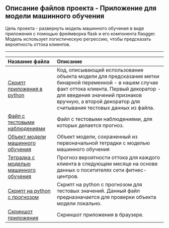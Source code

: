 ## Описание файлов проекта - Приложение для модели машинного обучения

Цель проекта - развернуть модель машинного обучения в виде приложения с помощью фреймворка flask и его компонента flasgger. Модель использует логистическую регрессию, чтобы предсказать вероятность оттока клиентов.

---

| Название файла | Описание | 
| :---------------------- | :---------------------- | 
| [Скрипт приложения в python ](app.py) | Код, описывающий использование объекта модели для предсказания метки бинарной переменной - в нашем случае факт оттока клиента. Первый декоратор - для введения значений признаков вручную, а второй декоратор для считывания тестовых данных из файла. | 
| [Файл с тестовыми наблюдениями](TestFile.csv) | Файл с тестовыми наблюдениями, для которых делается прогноз. | 
| [Объект модели машинного обучения](model.pkl) | Объект модели, сохраненный из первоначальной тетрадки с моделью машинного обучения | 
| [Тетрадка с моделью машинного обучения](churn_predict.ipynb) | Прогноз  вероятности оттока для каждого клиента  в следующем месяце на основе данных о посетителях сети фитнес-центров. | 
| [Скрипт на python с прогнозом](local.py) | Скрипт на python с прогнозом для тестовых значений. Данный файл предназначается для проверки объекта модели локально. | 
| [Скриншот приложения](app_screenshot.png) | Скриншот приложения в браузере. | 

